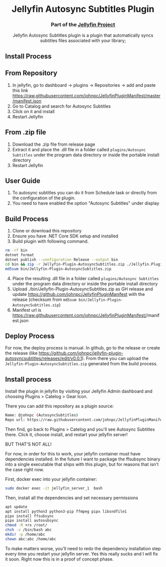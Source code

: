 <h1 align="center">Jellyfin Autosync Subtitles Plugin</h1>
<h3 align="center">Part of the <a href="https://jellyfin.org">Jellyfin Project</a></h3>

<p align="center">
Jellyfin Autosync Subtitles plugin is a plugin that automatically syncs subtitles files associated with your library;

</p>

## Install Process


## From Repository
1. In jellyfin, go to dashboard -> plugins -> Repositories -> add and paste this link https://raw.githubusercontent.com/johnpc/JellyfinPluginManifest/master/manifest.json
2. Go to Catalog and search for Autosync Subtitles
3. Click on it and install
4. Restart Jellyfin


## From .zip file
1. Download the .zip file from release page
2. Extract it and place the .dll file in a folder called ```plugins/Autosync Subtitles``` under  the program data directory or inside the portable install directory
3. Restart Jellyfin

## User Guide
1. To autosync subtitles you can do it from Schedule task or directly from the configuration of the plugin.
2. You need to have enabled the option "Autosync Subtitles" under display





## Build Process
1. Clone or download this repository
2. Ensure you have .NET Core SDK setup and installed
3. Build plugin with following command.
```sh
rm -rf bin
dotnet format
dotnet publish --configuration Release --output bin
cd bin && zip -r Jellyfin-Plugin-AutosyncSubtitles.zip ./Jellyfin.Plugin.AutoSyncSubtitles.dll && cd -
md5sum bin/Jellyfin-Plugin-AutosyncSubtitles.zip
```
4. Place the resulting .dll file in a folder called ```plugins/Autosync Subtitles``` under  the program data directory or inside the portable install directory
5. Upload ./bin/Jellyfin-Plugin-AutosyncSubtitles.zip as GH release and update https://github.com/johnpc/JellyfinPluginManifest with the release (checksum from `md5sum bin/Jellyfin-Plugin-AutosyncSubtitles.zip`)
6. Manifest url is https://raw.githubusercontent.com/johnpc/JellyfinPluginManifest/<hash>/manifest.json

## Deploy Process

For now, the deploy process is manual. In github, go to the release or create the release (like https://github.com/johnpc/jellyfin-plugin-autosyncsubtitles/releases/edit/v0.0.1). From there you can upload the `Jellyfin-Plugin-AutosyncSubtitles.zip` generated from the build process.

## Install process

Install the plugin in jellyfin by visiting your Jellyfin Admin dashboard and choosing Plugins > Catelog > Gear Icon.

There you can add this repository as a plugin source:

```bash
Name: @johnpc (AutosyncSubtitles)
Repo url: https://raw.githubusercontent.com/johnpc/JellyfinPluginManifest/1d5b3f4a6298435d8c7ad56b421a246194adc096/manifest.json
```

Then find, go back to Plugins > Catelog and you'll see Autosync Subtitles there. Click it, choose install, and restart your jellyfin server!

BUT THAT'S NOT ALL!

For now, in order for this to work, your jellyfin container must have dependencies installed. In the future I want to package the ffsubsync binary into a single executable that ships with this plugin, but for reasons that isn't the case right now.

First, docker exec into your jellyfin container:

```bash
sudo docker exec -it jellyfin_server_1  bash
```

Then, install all the dependencies and set necessary permissions

```bash
apt update
apt install python3 python3-pip ffmpeg pipx libsndfile1
pipx install ffsubsync
pipx install autosubsync
chmod -R +rx /root/
chsh -s /bin/bash abc
mkdir -p /home/abc
chown abc:abc /home/abc
```

To make matters worse, you'll need to redo the dependency installation step every time you restart your jellyfin server. Yes this really sucks and I will fix it soon. Right now this is in a proof of concept phase.
